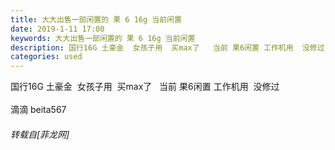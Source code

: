 ```yaml
---
title: 大大出售一部闲置的 果 6 16g 当前闲置
date: 2019-1-11 17:00
keywords: 大大出售一部闲置的 果 6 16g 当前闲置
description: 国行16G 土豪金  女孩子用  买max了   当前 果6闲置 工作机用  没修过   滴滴 beita567
categories: used
---
```

<td class="t_f" id="postmessage_2668418">

国行16G 土豪金  女孩子用  买max了   当前 果6闲置 工作机用  没修过   <br/>
<br/>
滴滴 beita567</td>
###### 转载自[菲龙网]